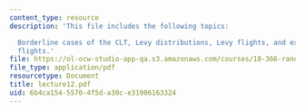```yaml
---
content_type: resource
description: 'This file includes the following topics:

  Borderline cases of the CLT, Levy distributions, Levy flights, and examples of Levy
  flights.'
file: https://ol-ocw-studio-app-qa.s3.amazonaws.com/courses/18-366-random-walks-and-diffusion-fall-2006/6b4ca15455704f5da30ce31906163324_lecture12.pdf
file_type: application/pdf
resourcetype: Document
title: lecture12.pdf
uid: 6b4ca154-5570-4f5d-a30c-e31906163324
---
```

